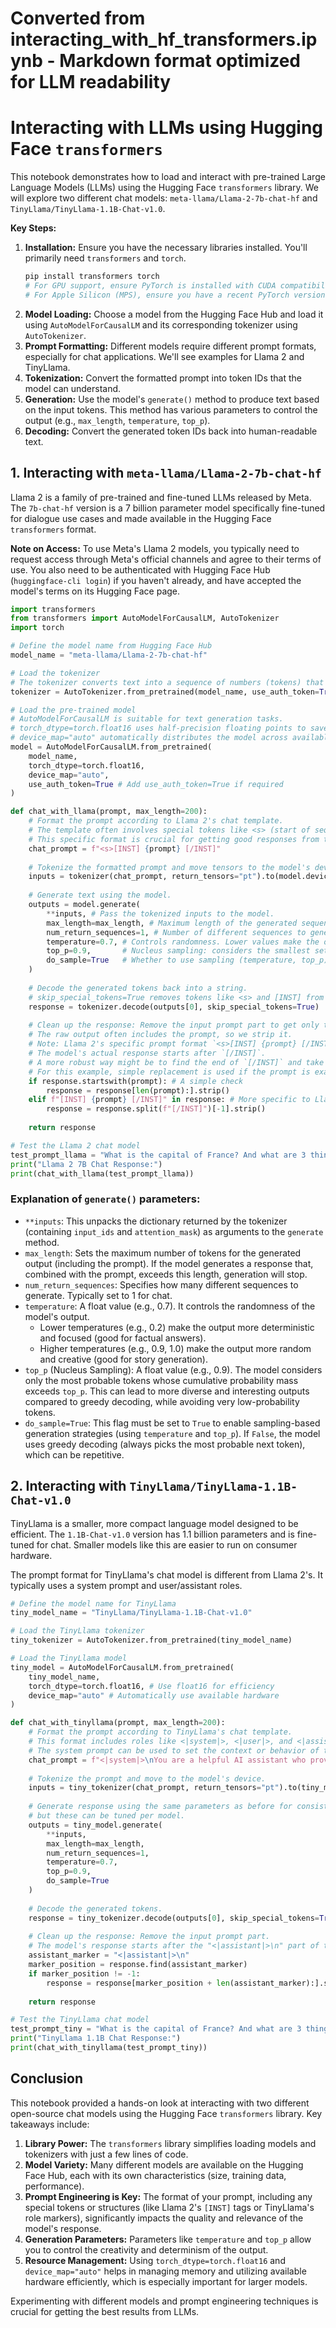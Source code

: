 # Converted from interacting_with_hf_transformers.ipynb - Markdown format optimized for LLM readability

# Interacting with LLMs using Hugging Face `transformers`

This notebook demonstrates how to load and interact with pre-trained Large Language Models (LLMs) using the Hugging Face `transformers` library. We will explore two different chat models: `meta-llama/Llama-2-7b-chat-hf` and `TinyLlama/TinyLlama-1.1B-Chat-v1.0`.

**Key Steps:**
1. **Installation:** Ensure you have the necessary libraries installed. You'll primarily need `transformers` and `torch`.
   ```bash
   pip install transformers torch
   # For GPU support, ensure PyTorch is installed with CUDA compatibility.
   # For Apple Silicon (MPS), ensure you have a recent PyTorch version.
   ```
2. **Model Loading:** Choose a model from the Hugging Face Hub and load it using `AutoModelForCausalLM` and its corresponding tokenizer using `AutoTokenizer`.
3. **Prompt Formatting:** Different models require different prompt formats, especially for chat applications. We'll see examples for Llama 2 and TinyLlama.
4. **Tokenization:** Convert the formatted prompt into token IDs that the model can understand.
5. **Generation:** Use the model's `generate()` method to produce text based on the input tokens. This method has various parameters to control the output (e.g., `max_length`, `temperature`, `top_p`).
6. **Decoding:** Convert the generated token IDs back into human-readable text.

## 1. Interacting with `meta-llama/Llama-2-7b-chat-hf`

Llama 2 is a family of pre-trained and fine-tuned LLMs released by Meta. The `7b-chat-hf` version is a 7 billion parameter model specifically fine-tuned for dialogue use cases and made available in the Hugging Face `transformers` format.

**Note on Access:** To use Meta's Llama 2 models, you typically need to request access through Meta's official channels and agree to their terms of use. You also need to be authenticated with Hugging Face Hub (`huggingface-cli login`) if you haven't already, and have accepted the model's terms on its Hugging Face page.

```python
import transformers
from transformers import AutoModelForCausalLM, AutoTokenizer
import torch

# Define the model name from Hugging Face Hub
model_name = "meta-llama/Llama-2-7b-chat-hf"

# Load the tokenizer
# The tokenizer converts text into a sequence of numbers (tokens) that the model can understand.
tokenizer = AutoTokenizer.from_pretrained(model_name, use_auth_token=True) # Add use_auth_token=True if required

# Load the pre-trained model
# AutoModelForCausalLM is suitable for text generation tasks.
# torch_dtype=torch.float16 uses half-precision floating points to save memory and potentially speed up inference.
# device_map="auto" automatically distributes the model across available hardware (GPU, CPU, MPS).
model = AutoModelForCausalLM.from_pretrained(
    model_name, 
    torch_dtype=torch.float16, 
    device_map="auto", 
    use_auth_token=True # Add use_auth_token=True if required
)

def chat_with_llama(prompt, max_length=200):
    # Format the prompt according to Llama 2's chat template.
    # The template often involves special tokens like <s> (start of sequence), [INST] (user instruction), and [/INST] (end of instruction).
    # This specific format is crucial for getting good responses from the chat model.
    chat_prompt = f"<s>[INST] {prompt} [/INST]"
    
    # Tokenize the formatted prompt and move tensors to the model's device (e.g., GPU).
    inputs = tokenizer(chat_prompt, return_tensors="pt").to(model.device)
    
    # Generate text using the model.
    outputs = model.generate(
        **inputs, # Pass the tokenized inputs to the model.
        max_length=max_length, # Maximum length of the generated sequence (prompt + response).
        num_return_sequences=1, # Number of different sequences to generate.
        temperature=0.7, # Controls randomness. Lower values make the output more deterministic, higher values make it more random.
        top_p=0.9,       # Nucleus sampling: considers the smallest set of tokens whose cumulative probability exceeds top_p.
        do_sample=True   # Whether to use sampling (temperature, top_p) or greedy decoding.
    )
    
    # Decode the generated tokens back into a string.
    # skip_special_tokens=True removes tokens like <s> and [INST] from the output.
    response = tokenizer.decode(outputs[0], skip_special_tokens=True)
    
    # Clean up the response: Remove the input prompt part to get only the model's answer.
    # The raw output often includes the prompt, so we strip it.
    # Note: Llama 2's specific prompt format `<s>[INST] {prompt} [/INST]` is what we are removing here.
    # The model's actual response starts after `[/INST]`.
    # A more robust way might be to find the end of `[/INST]` and take the substring after it.
    # For this example, simple replacement is used if the prompt is exactly matched.
    if response.startswith(prompt): # A simple check
        response = response[len(prompt):].strip()
    elif f"[INST] {prompt} [/INST]" in response: # More specific to Llama2 format
        response = response.split(f"[/INST]")[-1].strip()
        
    return response

# Test the Llama 2 chat model
test_prompt_llama = "What is the capital of France? And what are 3 things to do there?"
print("Llama 2 7B Chat Response:")
print(chat_with_llama(test_prompt_llama))
```

### Explanation of `generate()` parameters:

*   `**inputs`: This unpacks the dictionary returned by the tokenizer (containing `input_ids` and `attention_mask`) as arguments to the `generate` method.
*   `max_length`: Sets the maximum number of tokens for the generated output (including the prompt). If the model generates a response that, combined with the prompt, exceeds this length, generation will stop.
*   `num_return_sequences`: Specifies how many different sequences to generate. Typically set to 1 for chat.
*   `temperature`: A float value (e.g., 0.7). It controls the randomness of the model's output. 
    *   Lower temperatures (e.g., 0.2) make the output more deterministic and focused (good for factual answers).
    *   Higher temperatures (e.g., 0.9, 1.0) make the output more random and creative (good for story generation).
*   `top_p` (Nucleus Sampling): A float value (e.g., 0.9). The model considers only the most probable tokens whose cumulative probability mass exceeds `top_p`. This can lead to more diverse and interesting outputs compared to greedy decoding, while avoiding very low-probability tokens.
*   `do_sample=True`: This flag must be set to `True` to enable sampling-based generation strategies (using `temperature` and `top_p`). If `False`, the model uses greedy decoding (always picks the most probable next token), which can be repetitive.

## 2. Interacting with `TinyLlama/TinyLlama-1.1B-Chat-v1.0`

TinyLlama is a smaller, more compact language model designed to be efficient. The `1.1B-Chat-v1.0` version has 1.1 billion parameters and is fine-tuned for chat. Smaller models like this are easier to run on consumer hardware.

The prompt format for TinyLlama's chat model is different from Llama 2's. It typically uses a system prompt and user/assistant roles.

```python
# Define the model name for TinyLlama
tiny_model_name = "TinyLlama/TinyLlama-1.1B-Chat-v1.0"

# Load the TinyLlama tokenizer
tiny_tokenizer = AutoTokenizer.from_pretrained(tiny_model_name)

# Load the TinyLlama model
tiny_model = AutoModelForCausalLM.from_pretrained(
    tiny_model_name, 
    torch_dtype=torch.float16, # Use float16 for efficiency
    device_map="auto" # Automatically use available hardware
)

def chat_with_tinyllama(prompt, max_length=200):
    # Format the prompt according to TinyLlama's chat template.
    # This format includes roles like <|system|>, <|user|>, and <|assistant|>.
    # The system prompt can be used to set the context or behavior of the AI assistant.
    chat_prompt = f"<|system|>\nYou are a helpful AI assistant who provides concise answers.\n<|user|>\n{prompt}\n<|assistant|>\n"
    
    # Tokenize the prompt and move to the model's device.
    inputs = tiny_tokenizer(chat_prompt, return_tensors="pt").to(tiny_model.device)
    
    # Generate response using the same parameters as before for consistency, 
    # but these can be tuned per model.
    outputs = tiny_model.generate(
        **inputs,
        max_length=max_length,
        num_return_sequences=1,
        temperature=0.7,
        top_p=0.9,
        do_sample=True
    )
    
    # Decode the generated tokens.
    response = tiny_tokenizer.decode(outputs[0], skip_special_tokens=True)
    
    # Clean up the response: Remove the input prompt part.
    # The model's response starts after the "<|assistant|>\n" part of the prompt.
    assistant_marker = "<|assistant|>\n"
    marker_position = response.find(assistant_marker)
    if marker_position != -1:
        response = response[marker_position + len(assistant_marker):].strip()
        
    return response

# Test the TinyLlama chat model
test_prompt_tiny = "What is the capital of France? And what are 3 things to do there?"
print("TinyLlama 1.1B Chat Response:")
print(chat_with_tinyllama(test_prompt_tiny))
```

## Conclusion

This notebook provided a hands-on look at interacting with two different open-source chat models using the Hugging Face `transformers` library. Key takeaways include:

1.  **Library Power:** The `transformers` library simplifies loading models and tokenizers with just a few lines of code.
2.  **Model Variety:** Many different models are available on the Hugging Face Hub, each with its own characteristics (size, training data, performance).
3.  **Prompt Engineering is Key:** The format of your prompt, including any special tokens or structures (like Llama 2's `[INST]` tags or TinyLlama's role markers), significantly impacts the quality and relevance of the model's response.
4.  **Generation Parameters:** Parameters like `temperature` and `top_p` allow you to control the creativity and determinism of the output.
5.  **Resource Management:** Using `torch_dtype=torch.float16` and `device_map="auto"` helps in managing memory and utilizing available hardware efficiently, which is especially important for larger models.

Experimenting with different models and prompt engineering techniques is crucial for getting the best results from LLMs.
